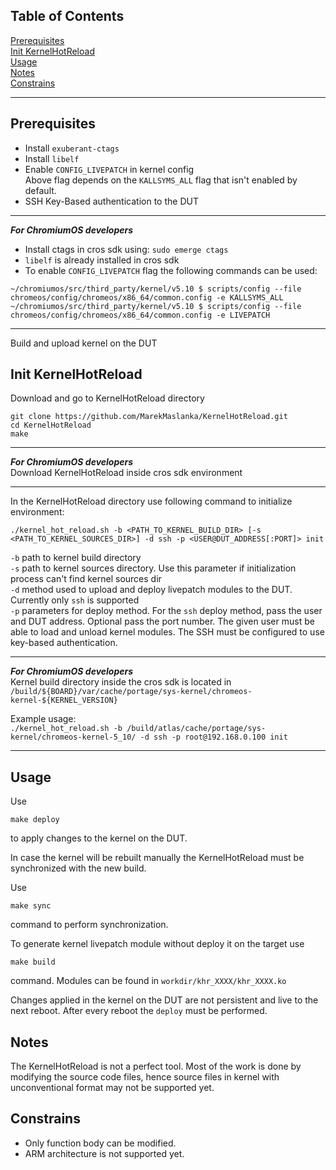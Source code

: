 ## Table of Contents
[Prerequisites](#prerequisites)  
[Init KernelHotReload](#init)  
[Usage](#usage)  
[Notes](#notes)  
[Constrains](#constrains)  

---

<a name="prerequisites"></a>
## Prerequisites
 - Install `exuberant-ctags`
 - Install `libelf`
 - Enable `CONFIG_LIVEPATCH` in kernel config  
 Above flag depends on the `KALLSYMS_ALL` flag that isn't enabled by default.
 - SSH Key-Based authentication to the DUT
***
_**For ChromiumOS developers**_  
 - Install ctags in cros sdk using: `sudo emerge ctags`
 - `libelf` is already installed in cros sdk
 - To enable `CONFIG_LIVEPATCH` flag the following commands can be used:
  ```
~/chromiumos/src/third_party/kernel/v5.10 $ scripts/config --file chromeos/config/chromeos/x86_64/common.config -e KALLSYMS_ALL
~/chromiumos/src/third_party/kernel/v5.10 $ scripts/config --file chromeos/config/chromeos/x86_64/common.config -e LIVEPATCH
 ```
***
Build and upload kernel on the DUT

<a name="init"></a>
## Init KernelHotReload
Download and go to KernelHotReload directory
```
git clone https://github.com/MarekMaslanka/KernelHotReload.git
cd KernelHotReload
make
```
***
_**For ChromiumOS developers**_  
Download KernelHotReload inside cros sdk environment
***
In the KernelHotReload directory use following command to initialize environment:
```
./kernel_hot_reload.sh -b <PATH_TO_KERNEL_BUILD_DIR> [-s <PATH_TO_KERNEL_SOURCES_DIR>] -d ssh -p <USER@DUT_ADDRESS[:PORT]> init
```
`-b` path to kernel build directory  
`-s` path to kernel sources directory. Use this parameter if initialization process can't find kernel sources dir  
`-d` method used to upload and deploy livepatch modules to the DUT. Currently only `ssh` is supported  
`-p` parameters for deploy method. For the `ssh` deploy method, pass the user and DUT address. Optional pass the port number.
The given user must be able to load and unload kernel modules. The SSH must be configured to use key-based authentication.

***
_**For ChromiumOS developers**_  
Kernel build directory inside the cros sdk is located in `/build/${BOARD}/var/cache/portage/sys-kernel/chromeos-kernel-${KERNEL_VERSION}`

Example usage:  
`./kernel_hot_reload.sh -b /build/atlas/cache/portage/sys-kernel/chromeos-kernel-5_10/ -d ssh -p root@192.168.0.100 init`
***

<a name="usage"></a>
## Usage
Use
```
make deploy
```
to apply changes to the kernel on the DUT.

In case the kernel will be rebuilt manually the KernelHotReload must be synchronized with the new build.

Use
```
make sync
```
command to perform synchronization.

To generate kernel livepatch module without deploy it on the target use
```
make build
```
command. Modules can be found in `workdir/khr_XXXX/khr_XXXX.ko`

Changes applied in the kernel on the DUT are not persistent and live to the next reboot. After every reboot the `deploy` must be performed.

<a name="notes"></a>
## Notes
The KernelHotReload is not a perfect tool. Most of the work is done by modifying the source code files, hence source files in kernel with unconventional format may not be supported yet.

<a name="constrains"></a>
## Constrains
 - Only function body can be modified.
 - ARM architecture is not supported yet.